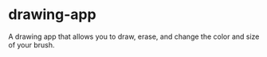 # drawing-app
A drawing app that allows you to draw, erase, and change the color and size of your brush.
